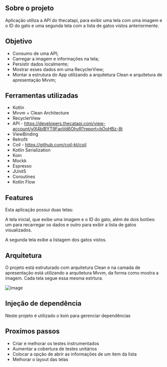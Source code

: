 ## Sobre o projeto

Aplicação utiliza a API do thecatapi, para exibir uma tela com uma imagem e o ID do gato
e uma segunda tela com a lista de gatos vistos anteriormente.

## Objetivo

- Consumo de uma API;
- Carregar a imagem e informações na tela;
- Persistir dados localmente;
- Mostrar esses dados em uma RecyclerView;
- Montar a estrutura do App utilizando a arquitetura Clean e arquitetura de apresentação Mvvm;

## Ferramentas utilizadas

- Kotlin
- Mvvm + Clean Architecture
- RecyclerView
- API - https://developers.thecatapi.com/view-account/ylX4blBYT9FaoVd6OhvR?report=bOoHBz-8t
- ViewBinding
- Retrofit
- Coil - https://github.com/coil-kt/coil
- Kotlin Serialization
- Koin
- Mockk
- Espresso
- JUnit5
- Coroutines
- Kotlin Flow

## Features

Esta aplicação possui duas telas:

A tela inicial, que exibe uma imagem e o ID do gato, além de dois botões: um para recarregar os dados e outro para exibir a lista de gatos visualizados.

A segunda tela exibe a listagem dos gatos vistos.

## Arquitetura

O projeto está estruturado com arquitetura Clean e na camada de apresentação está utilizando a arquitetura Mvvm, da forma como mostra a imagem. Cada tela segue essa mesma estrtura.

![image](https://github.com/user-attachments/assets/ebd45e1a-012f-4e55-bee2-9fa5bc418b67)


## Injeção de dependência

Neste projeto é utilizado o koin para gerenciar dependências


## Proxímos passos

- Criar e melhorar os testes instrumentados
- Aumentar a cobertura de testes unitários
- Colocar a opção de abrir as informações de um item da lista
- Melhorar o layout das telas

